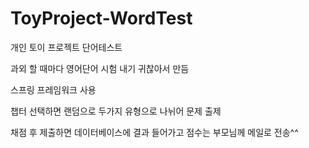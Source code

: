 # ToyProject-WordTest
개인 토이 프로젝트 단어테스트

과외 할 때마다 영어단어 시험 내기 귀찮아서 만듬

스프링 프레임워크 사용

챕터 선택하면 랜덤으로 두가지 유형으로 나뉘어 문제 출제

채점 후 제출하면 데이터베이스에 결과 들어가고 점수는 부모님께 메일로 전송^^
